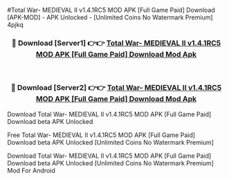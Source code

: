 #Total War- MEDIEVAL II v1.4.1RC5 MOD APK [Full Game Paid] Download [APK-MOD] - APK Unlocked - [Unlimited Coins No Watermark Premium] 4pjkq



<div align="center">

<h3>🔴 Download [Server1] 👉👉 <a href="https://momento.my/?title=Total_War-_MEDIEVAL_II_v1.4.1RC5_MOD_APK_[Full_Game_Paid]_Download">Total War- MEDIEVAL II v1.4.1RC5 MOD APK [Full Game Paid] Download Mod Apk</a></h3><br>

<h3>🔴 Download [Server2] 👉👉 <a href="https://momento.my/?title=Total_War-_MEDIEVAL_II_v1.4.1RC5_MOD_APK_[Full_Game_Paid]_Download">Total War- MEDIEVAL II v1.4.1RC5 MOD APK [Full Game Paid] Download Mod Apk</a></h3>
</div>



Download Total War- MEDIEVAL II v1.4.1RC5 MOD APK [Full Game Paid] Download beta APK Unlocked

Free Total War- MEDIEVAL II v1.4.1RC5 MOD APK [Full Game Paid] Download beta APK Unlocked [Unlimited Coins No Watermark Premium]

Download Total War- MEDIEVAL II v1.4.1RC5 MOD APK [Full Game Paid] Download beta APK Unlocked [Unlimited Coins No Watermark Premium] Mod For Android
